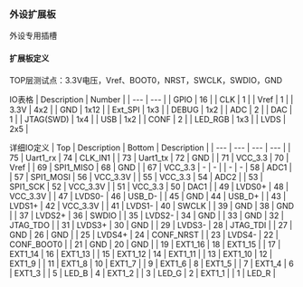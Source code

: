 ### 外设扩展板
外设专用插槽

#### 扩展板定义
TOP层测试点：3.3V电压，Vref、BOOT0，NRST，SWCLK，SWDIO，GND

IO表格
| Description | Number |
| ---         | ---    |
| GPIO        | 16     |
| CLK         | 1      |
| Vref        | 1      |
| 3.3V        | 4x2    |
| GND         | 1x12   |
| Ext_SPI     | 1x3    |
| DEBUG       | 1x2    |
| ADC         | 2      |
| DAC         | 1      |
| JTAG(SWD)   | 1x4    |
| USB         | 1x2    |
| CONF        | 2      |
| LED_RGB     | 1x3    |
| LVDS        | 2x5    |

详细IO定义
| Top   | Description | Bottom | Description |
| ---   | ---         | ---    | ---         |
| 75    | Uart1_rx    | 74     | CLK_IN1     |
| 73    | Uart1_tx    | 72     | GND         |
| 71    | VCC_3.3     | 70     | Vref        |
| 69    | SPI1_MISO   | 68     | GND         |
| 67    | VCC_3.3     | -      | -           |
| -     | -           | 58     | ADC1        |
| 57    | SPI1_MOSI   | 56     | VCC_3.3V    |
| 55    | VCC_3.3     | 54     | ADC2        |
| 53    | SPI1_SCK    | 52     | VCC_3.3V    |
| 51    | VCC_3.3     | 50     | DAC1        |
| 49    | LVDS0+      | 48     | VCC_3.3V    |
| 47    | LVDS0-      | 46     | USB_D-      |
| 45    | GND         | 44     | USB_D+      |
| 43    | LVDS1+      | 42     | VCC_3.3V    |
| 41    | LVDS1-      | 40     | SWCLK       |
| 39    | GND         | 38     | GND         |
| 37    | LVDS2+      | 36     | SWDIO       |
| 35    | LVDS2-      | 34     | GND         |
| 33    | GND         | 32     | JTAG_TDO    |
| 31    | LVDS3+      | 30     | GND         |
| 29    | LVDS3-      | 28     | JTAG_TDI    |
| 27    | GND         | 26     | GND         |
| 25    | LVDS4+      | 24     | CONF_NRST   |
| 23    | LVDS4-      | 22     | CONF_BOOT0  |
| 21    | GND         | 20     | GND         |
| 19    | EXT1_16     | 18     | EXT1_15     |
| 17    | EXT1_14     | 16     | EXT1_13     |
| 15    | EXT1_12     | 14     | EXT1_11     |
| 13    | EXT1_10     | 12     | EXT1_9      |
| 11    | EXT1_8      | 10     | EXT1_7      |
| 9     | EXT1_6      | 8      | EXT1_5      |
| 7     | EXT1_4      | 6      | EXT1_3      |
| 5     | LED_B       | 4      | EXT1_2      |
| 3     | LED_G       | 2      | EXT1_1      |
| 1     | LED_R       | 